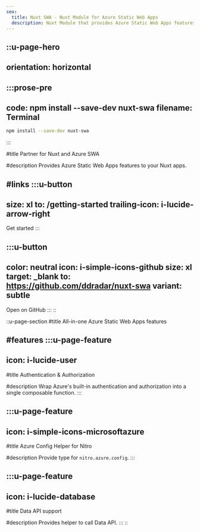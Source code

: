 ```yaml
---
seo:
  title: Nuxt SWA - Nuxt Module for Azure Static Web Apps
  description: Nuxt Module that provides Azure Static Web Apps features.
---
```


::u-page-hero
---
orientation: horizontal
---
  :::prose-pre
  ---
  code: npm install --save-dev nuxt-swa
  filename: Terminal
  ---
  ```bash
  npm install --save-dev nuxt-swa
  ```
  :::

#title
Partner for Nuxt and Azure SWA

#description
Provides Azure Static Web Apps features to your Nuxt apps.

#links
  :::u-button
  ---
  size: xl
  to: /getting-started
  trailing-icon: i-lucide-arrow-right
  ---
  Get started
  :::

  :::u-button
  ---
  color: neutral
  icon: i-simple-icons-github
  size: xl
  target: _blank
  to: https://github.com/ddradar/nuxt-swa
  variant: subtle
  ---
  Open on GitHub
  :::
::

::u-page-section
#title
All-in-one Azure Static Web Apps features

#features
  :::u-page-feature
  ---
  icon: i-lucide-user
  ---
  #title
  Authentication & Authorization

  #description
  Wrap Azure's built-in authentication and authorization into a single composable function.
  :::

  :::u-page-feature
  ---
  icon: i-simple-icons-microsoftazure
  ---
  #title
  Azure Config Helper for Nitro

  #description
  Provide type for `nitro.azure.config`.
  :::

  :::u-page-feature
  ---
  icon: i-lucide-database
  ---
  #title
  Data API support

  #description
  Provides helper to call Data API.
  :::
::
